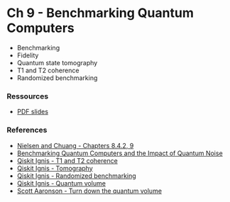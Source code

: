 # Ch 9 - Benchmarking Quantum Computers

- Benchmarking
- Fidelity
- Quantum state tomography
- T1 and T2 coherence
- Randomized benchmarking

### Ressources

- [PDF slides]()


### References

- [Nielsen and Chuang - Chapters 8.4.2, 9](http://mmrc.amss.cas.cn/tlb/201702/W020170224608149940643.pdf)
- [Benchmarking Quantum Computers and the Impact of Quantum Noise](https://arxiv.org/pdf/1912.00546.pdf)
- [Qiskit Ignis - T1 and T2 coherence](https://qiskit.org/documentation/apidoc_legacy/ignis/characterization/coherence/coherence.html)
- [Qiskit Ignis - Tomography](https://qiskit.org/documentation/apidoc_legacy/ignis/verification/tomography/tomography.html)
- [Qiskit Ignis - Randomized benchmarking](https://qiskit.org/documentation/apidoc_legacy/ignis/verification/randomized_benchmarking/randomized_benchmarking.html) 
- [Qiskit Ignis - Quantum volume](https://qiskit.org/documentation/apidoc_legacy/ignis/verification/quantum_volume/quantum_volume.html)
- [Scott Aaronson - Turn down the quantum volume](https://www.scottaaronson.com/blog/?p=4649)
